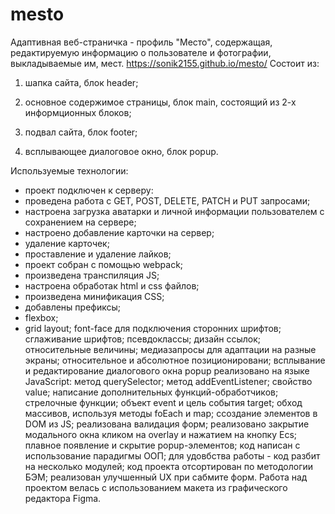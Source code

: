 # mesto
Адаптивная веб-страничка - профиль "Место", содержащая, редактируемую информацию о пользователе и фотографии, выкладываемые им, мест.
https://sonik2155.github.io/mesto/
Состоит из:

1. шапка сайта, блок header;
2. основное содержимое страницы, блок main, состоящий из 2-х информционных блоков;

3. подвал сайта, блок footer;
4. всплывающее диалоговое окно, блок popup.

Используемые технологии:

* проект подключен к серверу:
* проведена работа с GET, POST, DELETE, PATCH и PUT запросами;
* настроена загрузка аватарки и личной информации пользователем с сохранением на сервере;
* настроено добавление карточки на сервер;
* удаление карточек;
* проставление и удаление лайков;
* проект собран с помощью webpack;
* произведена транспиляция JS;
* настроена обработак html и css файлов;
* произведена минификация CSS;
* добавлены префиксы;
* flexbox;
* grid layout;
font-face для подключения сторонних шрифтов;
сглаживание шрифтов;
псевдоклассы;
дизайн ссылок;
относительные величины;
медиазапросы для адаптации на разные экраны;
относительное и абсолютное позиционировани;
всплывание и редактирование диалогового окна popup реализовано на языке JavaScript:
метод querySelector;
метод addEventListener;
свойство value;
написание дополнительных функций-обработчиков;
стрелочные функции;
объект event и цель события target;
обход массивов, используя методы foEach и map;
cсоздание элементов в DOM из JS;
реализована валидация форм;
реализовано закрытие модального окна кликом на overlay и нажатием на кнопку Ecs;
плавное появление и скрытие popup-элементов;
код написан с использование парадигмы ООП;
для удовбства работы - код разбит на несколько модулей;
код проекта отсортирован по методологии БЭМ;
реализован улучшенный UX при сабмите форм.
Работа над проектом велась с использованием макета из графического редактора Figma.
